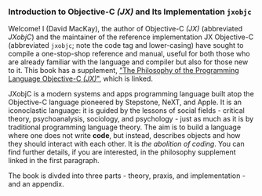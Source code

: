 ### Introduction to Objective-C *(JX)* and Its Implementation `jxobjc`

Welcome! I (David MacKay), the author of Objective-C *(JX)* (abbreviated 
*JXobjC*) and the maintainer of the reference implementation JX Objective-C
(abbreviated `jxobjc`; note the code tag and lower-casing) have sought to
compile a one-stop-shop reference and manual, useful for both those who are
already familiar with the language and compiler but also for those new to it.
This book has a supplement, ["The Philosophy of the Programming Language
Objective-C *(JX)*"](../../Philsphy.md), which is linked.

JXobjC is a modern systems and apps programming language built atop the
Objective-C language pioneered by Stepstone, NeXT, and Apple. It is an
iconoclastic language: it is guided by the lessons of social fields -
critical theory, psychoanalysis, sociology, and psychology - just as much as it
is by traditional programming language theory. The aim is to build a language
where one does not write **code**, but instead, describes objects and how they
should interact with each other. It is *the abolition of coding*. You can find
further details, if you are interested, in the philosophy supplement linked in
the first paragraph.

The book is divded into three parts - theory, praxis, and implementation - and
an appendix. 

